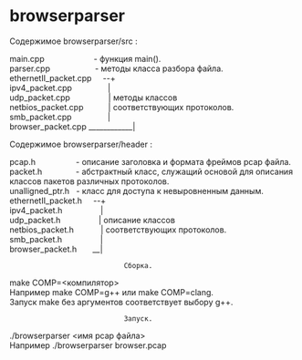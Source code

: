 # browserparser                                 

Содержимое browserparser/src : 

main.cpp &nbsp;&nbsp;&nbsp;&nbsp;&nbsp;&nbsp;&nbsp;&nbsp;&nbsp;&nbsp;&nbsp;&nbsp;&nbsp;&nbsp;&nbsp;&nbsp;&nbsp;&nbsp;&nbsp;&nbsp; - функция main().  
parser.cpp &nbsp;&nbsp;&nbsp;&nbsp;&nbsp;&nbsp;&nbsp;&nbsp;&nbsp;&nbsp;&nbsp;&nbsp;&nbsp;&nbsp;&nbsp;&nbsp;&nbsp;&nbsp;&nbsp;- методы класса разбора файла.  
ethernetII_packet.cpp &nbsp;&nbsp;&nbsp;&nbsp;--+  
ipv4_packet.cpp        &nbsp;&nbsp;&nbsp;&nbsp;&nbsp;&nbsp;&nbsp;&nbsp;&nbsp;&nbsp;&nbsp;&nbsp;&nbsp;&nbsp;&nbsp;|   
udp_packet.cpp         &nbsp;&nbsp;&nbsp;&nbsp;&nbsp;&nbsp;&nbsp;&nbsp;&nbsp;&nbsp;&nbsp;&nbsp;&nbsp;&nbsp;&nbsp;&nbsp;|  методы классов  
netbios_packet.cpp     &nbsp;&nbsp;&nbsp;&nbsp;&nbsp;&nbsp;&nbsp;&nbsp;&nbsp;&nbsp;|  соответствующих протоколов.  
smb_packet.cpp         &nbsp;&nbsp;&nbsp;&nbsp;&nbsp;&nbsp;&nbsp;&nbsp;&nbsp;&nbsp;&nbsp;&nbsp;&nbsp;&nbsp;&nbsp;|  
browser_packet.cpp   ____________|  
  
Содержимое browserparser/header :  

pcap.h               &nbsp;&nbsp;&nbsp;&nbsp;&nbsp;&nbsp;&nbsp;&nbsp;&nbsp;&nbsp;&nbsp;&nbsp;&nbsp;&nbsp;&nbsp;&nbsp; - описание заголовка и формата фреймов pcap файла.  
packet.h             &nbsp;&nbsp;&nbsp;&nbsp;&nbsp;&nbsp;&nbsp;&nbsp;&nbsp;&nbsp;&nbsp;&nbsp;&nbsp; - абстрактный класс, служащий основой для описания классов пакетов различных протоколов.  
unalligned_ptr.h     &nbsp;&nbsp;- класс для доступа к невыровненным данным.  
ethernetII_packet.h&nbsp;&nbsp;&nbsp;&nbsp;&nbsp;--+  
ipv4_packet.h        &nbsp;&nbsp;&nbsp;&nbsp;&nbsp;&nbsp;&nbsp;&nbsp;&nbsp;&nbsp;&nbsp;&nbsp;&nbsp;&nbsp;&nbsp;&nbsp;|   
udp_packet.h        &nbsp;&nbsp;&nbsp;&nbsp;&nbsp;&nbsp;&nbsp;&nbsp;&nbsp;&nbsp;&nbsp;&nbsp;&nbsp;&nbsp;&nbsp; |  описание классов  
netbios_packet.h    &nbsp;&nbsp;&nbsp;&nbsp;&nbsp;&nbsp;&nbsp;&nbsp;&nbsp;&nbsp; |  соответствующих протоколов.  
smb_packet.h         &nbsp;&nbsp;&nbsp;&nbsp;&nbsp;&nbsp;&nbsp;&nbsp;&nbsp;&nbsp;&nbsp;&nbsp;&nbsp;&nbsp;&nbsp;&nbsp;|  
browser_packet.h   &nbsp;&nbsp;&nbsp;&nbsp;&nbsp;&nbsp;__|  
  
                                Сборка.

make COMP=<компилятор>  
Например make COMP=g++ или make COMP=clang.  
Запуск make без аргументов соответствует выбору g++. 

                                Запуск.
                                
./browserparser <имя pcap файла>  
Например ./browserparser browser.pcap  
